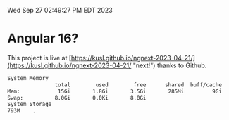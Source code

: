 Wed Sep 27 02:49:27 PM EDT 2023

# Angular 16?


This project is live at [https://kusl.github.io/ngnext-2023-04-21/](https://kusl.github.io/ngnext-2023-04-21/ "next!") thanks to Github.

```bash
System Memory
               total        used        free      shared  buff/cache   available
Mem:            15Gi       1.8Gi       3.5Gi       285Mi         9Gi        12Gi
Swap:          8.0Gi       0.0Ki       8.0Gi
System Storage
793M	.

